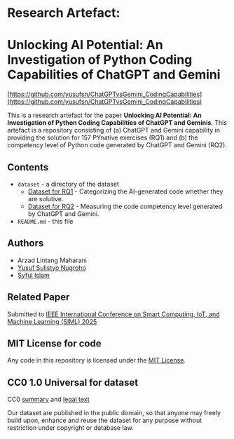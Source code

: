 # Research Artefact: 
# Unlocking AI Potential: An Investigation of Python Coding Capabilities of ChatGPT and Gemini

[https://github.com/yusufsn/ChatGPTvsGemini_CodingCapabilities](https://github.com/yusufsn/ChatGPTvsGemini_CodingCapabilities)

This is a research artefact for the paper **Unlocking AI Potential: An Investigation of Python Coding Capabilities of ChatGPT and Geminis**. This artefact is a repository consisting of (a) ChatGPT and Gemini capability in providing the solution for 157 PYnative exercises (RQ1) and (b) the competency level of Python code generated by ChatGPT and Gemini (RQ2). 


## Contents
* `dataset` - a directory of the dataset
  * [Dataset for RQ1](https://github.com/yusufsn/ChatGPTvsGemini_CodingCapabilities/tree/main/RQ1_AI-Solutiveness) - Categorizing the AI-generated code whether they are solutive.
  * [Dataset for RQ2](https://github.com/yusufsn/ChatGPTvsGemini_CodingCapabilities/tree/main/RQ2_CodeCompetencyLevel) - Measuring the code competency level generated by ChatGPT and Gemini.
* `README.md` - this file

## Authors
* Arzad Lintang Maharani
* [Yusuf Sulistyo Nugroho](https://yusufsn.github.io/)
* [Syful Islam](https://syful-is.github.io/)

## Related Paper
Submitted to [IEEE International Conference on Smart Computing, IoT, and Machine Learning (SIML) 2025](https://siml.ums.ac.id/2025/)

## MIT License for code
Any code in this repository is licensed under the [MIT License](LICENSE.md).

## CC0 1.0 Universal for dataset
CC0 [summary](https://creativecommons.org/publicdomain/zero/1.0/) and [legal text](https://creativecommons.org/publicdomain/zero/1.0/legalcode)

Our dataset are published in the public domain, so that anyone may freely build upon, enhance and reuse the dataset for any purpose without restriction under copyright or database law.
